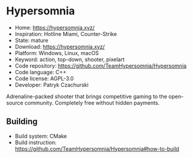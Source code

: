# Hypersomnia

- Home: https://hypersomnia.xyz/
- Inspiration: Hotline Miami, Counter-Strike
- State: mature
- Download: https://hypersomnia.xyz/
- Platform: Windows, Linux, macOS
- Keyword: action, top-down, shooter, pixelart
- Code repository: https://github.com/TeamHypersomnia/Hypersomnia
- Code language: C++
- Code license: AGPL-3.0
- Developer: Patryk Czachurski

Adrenaline-packed shooter that brings competitive gaming to the open-source community. Completely free without hidden payments.

## Building

- Build system: CMake
- Build instruction: https://github.com/TeamHypersomnia/Hypersomnia#how-to-build

